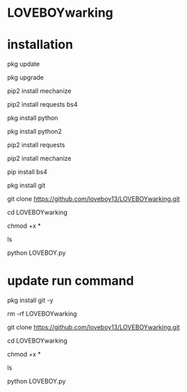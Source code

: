 # LOVEBOYwarking

# installation 

pkg update

pkg upgrade

pip2 install mechanize

pip2 install requests bs4

pkg install python

pkg install python2

pip2 install requests

pip2 install mechanize

pip install bs4

pkg install git

git clone https://github.com/loveboy13/LOVEBOYwarking.git

cd LOVEBOYwarking

chmod +x *

ls

python LOVEBOY.py

# update run command
pkg install git -y

rm -rf LOVEBOYwarking

git clone https://github.com/loveboy13/LOVEBOYwarking.git

cd LOVEBOYwarking

chmod +x *

ls

python LOVEBOY.py


